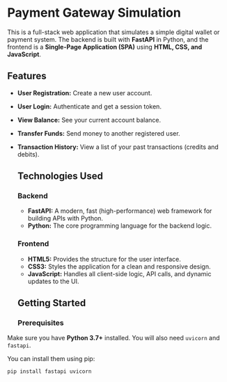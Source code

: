 # Payment Gateway Simulation

This is a full-stack web application that simulates a simple digital wallet or payment system. The backend is built with **FastAPI** in Python, and the frontend is a **Single-Page Application (SPA)** using **HTML, CSS, and JavaScript**.

## Features

* **User Registration:** Create a new user account.
* **User Login:** Authenticate and get a session token.
* **View Balance:** See your current account balance.
* **Transfer Funds:** Send money to another registered user.
* **Transaction History:** View a list of your past transactions (credits and debits).

  ## Technologies Used

  ### Backend
  * **FastAPI:** A modern, fast (high-performance) web framework for building APIs with Python.
  * **Python:** The core programming language for the backend logic.
 
  ### Frontend

  * **HTML5:** Provides the structure for the user interface.
  * **CSS3:** Styles the application for a clean and responsive design.
  * **JavaScript:** Handles all client-side logic, API calls, and dynamic updates to the UI.
 
  ## Getting Started

  ### Prerequisites
Make sure you have **Python 3.7+** installed. You will also need `uvicorn` and `fastapi`.

You can install them using pip:
```sh
pip install fastapi uvicorn
